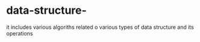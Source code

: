 # data-structure-
it includes various algoriths related o various types of data structure and its operations
